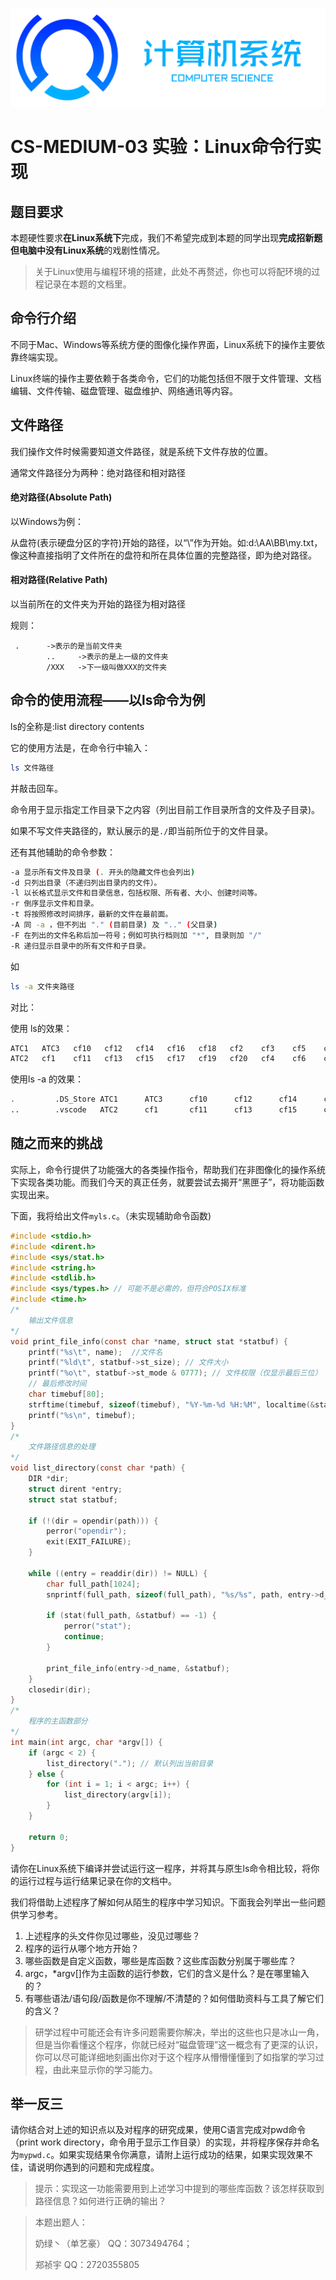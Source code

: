 ![标题](./img/CS.PNG)

# CS-MEDIUM-03 实验：Linux命令行实现

## 题目要求

本题硬性要求**在Linux系统下**完成，我们不希望完成到本题的同学出现**完成招新题但电脑中没有Linux系统**的戏剧性情况。

> 关于Linux使用与编程环境的搭建，此处不再赘述，你也可以将配环境的过程记录在本题的文档里。

## 命令行介绍

不同于Mac、Windows等系统方便的图像化操作界面，Linux系统下的操作主要依靠终端实现。

Linux终端的操作主要依赖于各类命令，它们的功能包括但不限于文件管理、文档编辑、文件传输、磁盘管理、磁盘维护、网络通讯等内容。



## 文件路径

我们操作文件时候需要知道文件路径，就是系统下文件存放的位置。

通常文件路径分为两种：绝对路径和相对路径

#### 绝对路径(Absolute Path)

以Windows为例：

从盘符(表示硬盘分区的字符)开始的路径，以“\”作为开始。如:d:\\AA\\BB\\my.txt，像这种直接指明了文件所在的盘符和所在具体位置的完整路径，即为绝对路径。

#### 相对路径(Relative Path)

以当前所在的文件夹为开始的路径为相对路径

规则：

```Plain
 .      ->表示的是当前文件夹
        ..     ->表示的是上一级的文件夹
        /XXX   ->下一级叫做XXX的文件夹
```

## 命令的使用流程——以ls命令为例

ls的全称是:list directory contents

它的使用方法是，在命令行中输入：

```Bash
ls 文件路径
```

并敲击回车。

命令用于显示指定工作目录下之内容（列出目前工作目录所含的文件及子目录)。

如果不写文件夹路径的，默认展示的是`./`即当前所位于的文件目录。

还有其他辅助的命令参数：

```Bash
-a 显示所有文件及目录 (. 开头的隐藏文件也会列出)
-d 只列出目录（不递归列出目录内的文件）。
-l 以长格式显示文件和目录信息，包括权限、所有者、大小、创建时间等。
-r 倒序显示文件和目录。
-t 将按照修改时间排序，最新的文件在最前面。
-A 同 -a ，但不列出 "." (目前目录) 及 ".." (父目录)
-F 在列出的文件名称后加一符号；例如可执行档则加 "*", 目录则加 "/"
-R 递归显示目录中的所有文件和子目录。
```

如

```Bash
ls -a 文件夹路径
```

对比：

使用 ls的效果：

```Bash
ATC1   ATC3   cf10   cf12   cf14   cf16   cf18   cf2    cf3    cf5    cf7    cf9    lutece test2
ATC2   cf1    cf11   cf13   cf15   cf17   cf19   cf20   cf4    cf6    cf8    luogu  test1
```

使用ls -a 的效果：

```Bash
.         .DS_Store ATC1      ATC3      cf10      cf12      cf14      cf16      cf18      cf2       cf3       cf5       cf7       cf9       lutece    test2
..        .vscode   ATC2      cf1       cf11      cf13      cf15      cf17      cf19      cf20      cf4       cf6       cf8       luogu     test1
```

## 随之而来的挑战

实际上，命令行提供了功能强大的各类操作指令，帮助我们在非图像化的操作系统下实现各类功能。而我们今天的真正任务，就要尝试去揭开“黑匣子”，将功能函数实现出来。

下面，我将给出文件`myls.c`。（未实现辅助命令函数)

```c
#include <stdio.h>  
#include <dirent.h>  
#include <sys/stat.h>  
#include <string.h>  
#include <stdlib.h>  
#include <sys/types.h> // 可能不是必需的，但符合POSIX标准  
#include <time.h>
/*
    输出文件信息
*/
void print_file_info(const char *name, struct stat *statbuf) {  
    printf("%s\t", name);  //文件名
    printf("%ld\t", statbuf->st_size); // 文件大小  
    printf("%o\t", statbuf->st_mode & 0777); // 文件权限（仅显示最后三位）  
    // 最后修改时间  
    char timebuf[80];  
    strftime(timebuf, sizeof(timebuf), "%Y-%m-%d %H:%M", localtime(&statbuf->st_mtime));  
    printf("%s\n", timebuf);  
}  
/*
    文件路径信息的处理
*/  
void list_directory(const char *path) {  
    DIR *dir;  
    struct dirent *entry;  
    struct stat statbuf;  
  
    if (!(dir = opendir(path))) {  
        perror("opendir");  
        exit(EXIT_FAILURE);  
    }  
  
    while ((entry = readdir(dir)) != NULL) {  
        char full_path[1024];  
        snprintf(full_path, sizeof(full_path), "%s/%s", path, entry->d_name);  
  
        if (stat(full_path, &statbuf) == -1) {  
            perror("stat");  
            continue;  
        }  
  
        print_file_info(entry->d_name, &statbuf);  
    }  
    closedir(dir);  
}  
/*
    程序的主函数部分
*/
int main(int argc, char *argv[]) {  
    if (argc < 2) {  
        list_directory("."); // 默认列出当前目录  
    } else {  
        for (int i = 1; i < argc; i++) {  
            list_directory(argv[i]);  
        }  
    }  
  
    return 0;  
}
```

请你在Linux系统下编译并尝试运行这一程序，并将其与原生ls命令相比较，将你的运行过程与运行结果记录在你的文档中。

我们将借助上述程序了解如何从陌生的程序中学习知识。下面我会列举出一些问题供学习参考。

1. 上述程序的头文件你见过哪些，没见过哪些？
2. 程序的运行从哪个地方开始？
3. 哪些函数是自定义函数，哪些是库函数？这些库函数分别属于哪些库？
4. argc，*argv[]作为主函数的运行参数，它们的含义是什么？是在哪里输入的？
5. 有哪些语法/语句段/函数是你不理解/不清楚的？如何借助资料与工具了解它们的含义？

>  研学过程中可能还会有许多问题需要你解决，举出的这些也只是冰山一角，但是当你看懂这个程序，你就已经对“磁盘管理”这一概念有了更深的认识，你可以尽可能详细地刻画出你对于这个程序从懵懵懂懂到了如指掌的学习过程，由此来显示你的学习能力。

## 举一反三

请你结合对上述的知识点以及对程序的研究成果，使用C语言完成对pwd命令（print work directory，命令用于显示工作目录）的实现，并将程序保存并命名为`mypwd.c`。如果实现结果令你满意，请附上运行成功的结果，如果实现效果不佳，请说明你遇到的问题和完成程度。

> 提示：实现这一功能需要用到上述学习中提到的哪些库函数？该怎样获取到路径信息？如何进行正确的输出？



> 本题出题人：
>
> 奶绿丶（单艺豪） QQ：3073494764；
>
> 郑祯宇 QQ：2720355805